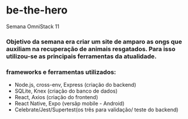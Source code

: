 # be-the-hero
Semana OmniStack 11

### Objetivo da semana era criar um site de amparo as ongs que auxiliam na recuperação de animais resgatados. Para isso utilizou-se as principais ferramentas da atualidade.

### frameworks e ferramentas utilizados:
- Node.js, cross-env, Express (criação do backend)
- SQLite, Knex (criação do banco de dados)
- React, Axios (criação do frontend)
- React Native, Expo (versãp mobile - Android)
- Celebrate/Jest/Supertest(os três para validação/ teste do backend)
